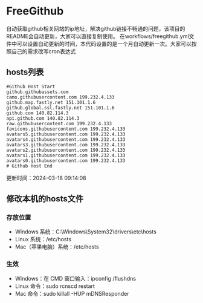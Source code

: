 # FreeGithub
自动获取github相关网站的ip地址，解决github链接不畅通的问题，该项目的README会自动更新，大家可以直接复制使用。
在workflows/freegithub.yml文件中可以设置自动更新的时间，本代码设置的是一个月自动更新一次。大家可以按照自己的需求改写cron表达式

## hosts列表
```base
#Github Host Start
github.githubassets.com 
camo.githubusercontent.com 199.232.4.133
github.map.fastly.net 151.101.1.6
github.global.ssl.fastly.net 151.101.1.6
github.com 140.82.114.3
api.github.com 140.82.114.3
raw.githubusercontent.com 199.232.4.133
favicons.githubusercontent.com 199.232.4.133
avatars5.githubusercontent.com 199.232.4.133
avatars4.githubusercontent.com 199.232.4.133
avatars3.githubusercontent.com 199.232.4.133
avatars2.githubusercontent.com 199.232.4.133
avatars1.githubusercontent.com 199.232.4.133
avatars0.githubusercontent.com 199.232.4.133
# Github Host End
```

更新时间：2024-03-18 09:14:08

## 修改本机的hosts文件
### 存放位置
* Windows 系统：C:\Windows\System32\drivers\etc\hosts
* Linux 系统：/etc/hosts
* Mac（苹果电脑）系统：/etc/hosts

### 生效
* Windows：在 CMD 窗口输入：ipconfig /flushdns
* Linux 命令：sudo rcnscd restart
* Mac 命令：sudo killall -HUP mDNSResponder